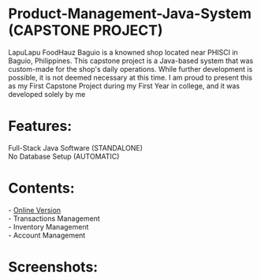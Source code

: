 # Product-Management-Java-System (CAPSTONE PROJECT)
LapuLapu FoodHauz Baguio is a knowned shop located near PHISCI in Baguio, Philippines. This capstone project is a Java-based system that was custom-made for the shop's daily operations. While further development is possible, it is not deemed necessary at this time. I am proud to present this as my First Capstone Project during my First Year in college, and it was developed solely by me

<h1> Features: </h1>
Full-Stack Java Software (STANDALONE) <Br>
No Database Setup (AUTOMATIC)

<h1> Contents: </h1>
- <a href = "https://sites.google.com/view/mightyteaapp/home">Online Version</a> <br>
- Transactions Management <br>
- Inventory Management <br>
- Account Management <br>

<h1> Screenshots: </h1>
